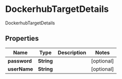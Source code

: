 

# DockerhubTargetDetails

DockerhubTargetDetails

## Properties

| Name | Type | Description | Notes |
|------------ | ------------- | ------------- | -------------|
|**password** | **String** |  |  [optional] |
|**userName** | **String** |  |  [optional] |



